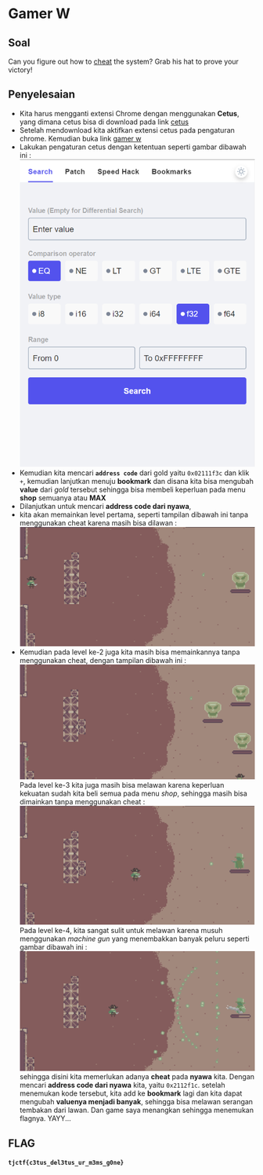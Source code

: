 # Gamer W

## Soal
Can you figure out how to [cheat](http://gamer_w.tjctf.org/) the system? Grab his hat to prove your victory!

## Penyelesaian
- Kita harus mengganti extensi Chrome dengan menggunakan __Cetus__, yang dimana cetus bisa di download pada link [cetus](https://github.com/Qwokka/Cetus)
- Setelah mendownload kita aktifkan extensi cetus pada pengaturan chrome. Kemudian buka link [gamer w](http://gamer_w.tjctf.org/)
- Lakukan pengaturan cetus dengan ketentuan seperti gambar dibawah ini :
![](https://github.com/NesyaKurnia/TJCTF_2020_05311840000009/blob/master/Web/Gamer%20W/settingcetus.png)
- Kemudian kita mencari __`address code`__ dari gold yaitu `0x02111f3c` dan klik `+`, kemudian lanjutkan menuju __bookmark__ dan disana kita bisa mengubah __value__ dari _gold_ tersebut sehingga bisa membeli keperluan pada menu __shop__ semuanya atau __MAX__
- Dilanjutkan untuk mencari __address code dari nyawa__, 
- kita akan memainkan level pertama, seperti tampilan dibawah ini tanpa menggunakan cheat karena masih bisa dilawan :
![](https://github.com/NesyaKurnia/TJCTF_2020_05311840000009/blob/master/Web/Gamer%20W/level%201.png)
- Kemudian pada level ke-2 juga kita masih bisa memainkannya tanpa menggunakan cheat, dengan tampilan dibawah ini :
![](https://github.com/NesyaKurnia/TJCTF_2020_05311840000009/blob/master/Web/Gamer%20W/level%202.png)
Pada level ke-3 kita juga masih bisa melawan karena keperluan kekuatan sudah kita beli semua pada menu _shop_, sehingga masih bisa dimainkan tanpa menggunakan cheat :
![](https://github.com/NesyaKurnia/TJCTF_2020_05311840000009/blob/master/Web/Gamer%20W/level%203.png)
Pada level ke-4, kita sangat sulit untuk melawan karena musuh menggunakan _machine gun_ yang menembakkan banyak peluru seperti gambar dibawah ini :
![](https://github.com/NesyaKurnia/TJCTF_2020_05311840000009/blob/master/Web/Gamer%20W/level%204.png)
<br> sehingga disini kita memerlukan adanya __cheat__ pada __nyawa__ kita. Dengan mencari __address code dari nyawa__ kita, yaitu `0x2112f1c`. setelah menemukan kode tersebut, kita add ke __bookmark__ lagi dan kita dapat mengubah __valuenya menjadi banyak__, sehingga bisa melawan serangan tembakan dari lawan. Dan game saya menangkan sehingga menemukan flagnya. YAYY...

## FLAG
__`tjctf{c3tus_del3tus_ur_m3ms_g0ne}`__

